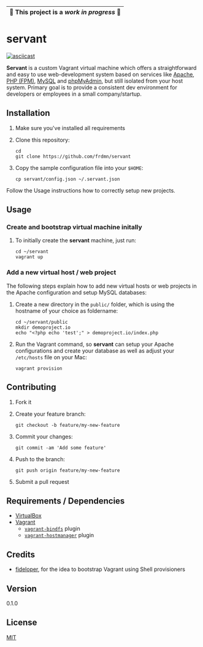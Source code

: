 | :construction: This project is a *work in progress* :construction: |
|---|

# servant

[![asciicast](https://asciinema.org/a/85841.png)](https://asciinema.org/a/85841)

**Servant** is a custom Vagrant virtual machine which offers a straightforward and easy to use web-development system based on services like [Apache](https://httpd.apache.org/), [PHP (FPM)](http://php-fpm.org/), [MySQL](https://www.mysql.com/) and [phpMyAdmin](https://www.phpmyadmin.net/), but still isolated from your host system. Primary goal is to provide a consistent dev environment for developers or employees in a small company/startup.
    
## Installation

1. Make sure you've installed all requirements
2. Clone this repository:

    ```shell
    cd
    git clone https://github.com/frdmn/servant
    ```

3. Copy the sample configuration file into your `$HOME`:

    ```shell
    cp servant/config.json ~/.servant.json
    ```

Follow the Usage instructions how to correctly setup new projects.
    
## Usage

### Create and bootstrap virtual machine initally

1. To initially create the **servant** machine, just run:

    ```shell
    cd ~/servant
    vagrant up
    ```

### Add a new virtual host / web project

The following steps explain how to add new virtual hosts or web projects in the Apache configuration and setup MySQL databases:

1. Create a new directory in the `public/` folder, which is using the hostname of your choice as foldername:

    ```shell
    cd ~/servant/public
    mkdir demoproject.io
    echo "<?php echo 'test';" > demoproject.io/index.php
    ```

2. Run the Vagrant command, so **servant** can setup your Apache configurations and create your database as well as adjust your `/etc/hosts` file on your Mac:

    ```shell
    vagrant provision
    ```

## Contributing

1. Fork it
2. Create your feature branch:

    ```shell
    git checkout -b feature/my-new-feature
    ```

3. Commit your changes:

    ```shell
    git commit -am 'Add some feature'
    ```

4. Push to the branch:

    ```shell
    git push origin feature/my-new-feature
    ```

5. Submit a pull request

## Requirements / Dependencies

* [VirtualBox](https://www.virtualbox.org/)
* [Vagrant](https://www.vagrantup.com/)
    - [`vagrant-bindfs`](https://github.com/gael-ian/vagrant-bindfs) plugin
    - [`vagrant-hostmanager`](https://github.com/devopsgroup-io/vagrant-hostmanager) plugin

## Credits

- [fideloper](https://github.com/fideloper), for the idea to bootstrap Vagrant using Shell provisioners

## Version

0.1.0

## License

[MIT](LICENSE)
